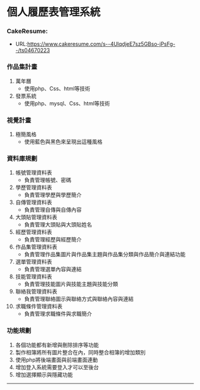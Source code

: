 # 個人履歷表管理系統

### CakeResume:
  * URL:https://www.cakeresume.com/s--4UlqdjeE7sz5GBso-jPsFg--/ts04670223
### 作品集計畫
1. 萬年曆
    * 使用php、Css、html等技術
2. 發票系統
    * 使用php、mysql、Css、html等技術
### 視覺計畫 
1. 極簡風格
    * 使用藍色與黑色來呈現出這種風格
### 資料庫規劃 
1. 帳號管理資料表
    * 負責管理帳號、密碼
2. 學歷管理資料表
    * 負責管理學歷與學歷簡介
3. 自傳管理資料表
    * 負責管理自傳與自傳內容
4. 大頭貼管理資料表
    * 負責管理大頭貼與大頭貼姓名
5. 經歷管理資料表
    * 負責管理經歷與經歷簡介
6. 作品集管理資料表
    * 負責管理作品集圖片與作品集主題與作品集分類與作品簡介與連結功能
7. 選單管理資料表
    * 負責管理選單內容與連結
8. 技能管理資料表
    * 負責管理技能圖片與技能主題與技能分類
9. 聯絡我管理資料表
    * 負責管理聯絡圖示與聯絡方式與聯絡內容與連結
10. 求職條件管理資料表
    * 負責管理求職條件與求職簡介


### 功能規劃 
1. 各個功能都有新增與刪除排序等功能
2. 製作相簿將所有圖片整合在內，同時整合相簿的增加類別
3. 使用php將後端畫面與前端畫面連動
4. 增加登入系統需要登入才可以至後台
5. 增加選擇顯示與隱藏功能
---
